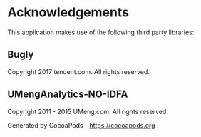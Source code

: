 # Acknowledgements
This application makes use of the following third party libraries:

## Bugly

Copyright 2017 tencent.com. All rights reserved.


## UMengAnalytics-NO-IDFA

Copyright 2011 - 2015 UMeng.com. All rights reserved.

Generated by CocoaPods - https://cocoapods.org
